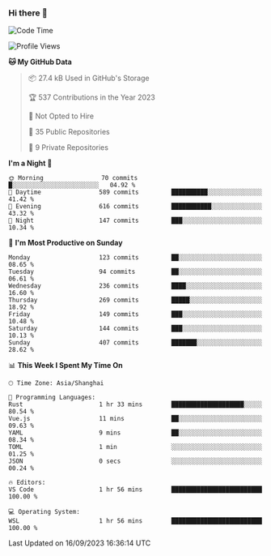 ### Hi there 👋

<!--
**robinWongM/robinWongM** is a ✨ _special_ ✨ repository because its `README.md` (this file) appears on your GitHub profile.

Here are some ideas to get you started:

- 🔭 I’m currently working on ...
- 🌱 I’m currently learning ...
- 👯 I’m looking to collaborate on ...
- 🤔 I’m looking for help with ...
- 💬 Ask me about ...
- 📫 How to reach me: ...
- 😄 Pronouns: ...
- ⚡ Fun fact: ...
-->

<!--START_SECTION:waka-->
![Code Time](http://img.shields.io/badge/Code%20Time-149%20hrs%203%20mins-blue)

![Profile Views](http://img.shields.io/badge/Profile%20Views-0-blue)

**🐱 My GitHub Data** 

> 📦 27.4 kB Used in GitHub's Storage 
 > 
> 🏆 537 Contributions in the Year 2023
 > 
> 🚫 Not Opted to Hire
 > 
> 📜 35 Public Repositories 
 > 
> 🔑 9 Private Repositories 
 > 
**I'm a Night 🦉** 

```text
🌞 Morning                70 commits          █░░░░░░░░░░░░░░░░░░░░░░░░   04.92 % 
🌆 Daytime                589 commits         ██████████░░░░░░░░░░░░░░░   41.42 % 
🌃 Evening                616 commits         ███████████░░░░░░░░░░░░░░   43.32 % 
🌙 Night                  147 commits         ███░░░░░░░░░░░░░░░░░░░░░░   10.34 % 
```
📅 **I'm Most Productive on Sunday** 

```text
Monday                   123 commits         ██░░░░░░░░░░░░░░░░░░░░░░░   08.65 % 
Tuesday                  94 commits          ██░░░░░░░░░░░░░░░░░░░░░░░   06.61 % 
Wednesday                236 commits         ████░░░░░░░░░░░░░░░░░░░░░   16.60 % 
Thursday                 269 commits         █████░░░░░░░░░░░░░░░░░░░░   18.92 % 
Friday                   149 commits         ███░░░░░░░░░░░░░░░░░░░░░░   10.48 % 
Saturday                 144 commits         ███░░░░░░░░░░░░░░░░░░░░░░   10.13 % 
Sunday                   407 commits         ███████░░░░░░░░░░░░░░░░░░   28.62 % 
```


📊 **This Week I Spent My Time On** 

```text
🕑︎ Time Zone: Asia/Shanghai

💬 Programming Languages: 
Rust                     1 hr 33 mins        ████████████████████░░░░░   80.54 % 
Vue.js                   11 mins             ██░░░░░░░░░░░░░░░░░░░░░░░   09.63 % 
YAML                     9 mins              ██░░░░░░░░░░░░░░░░░░░░░░░   08.34 % 
TOML                     1 min               ░░░░░░░░░░░░░░░░░░░░░░░░░   01.25 % 
JSON                     0 secs              ░░░░░░░░░░░░░░░░░░░░░░░░░   00.24 % 

🔥 Editors: 
VS Code                  1 hr 56 mins        █████████████████████████   100.00 % 

💻 Operating System: 
WSL                      1 hr 56 mins        █████████████████████████   100.00 % 
```


 Last Updated on 16/09/2023 16:36:14 UTC
<!--END_SECTION:waka-->
